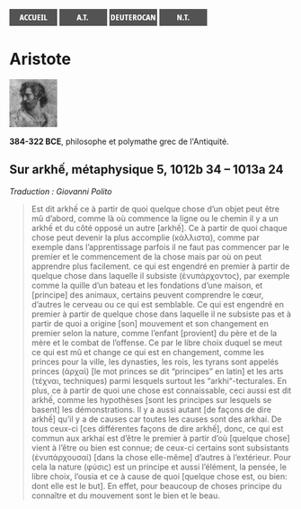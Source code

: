 [<img src="/images/accueil.png">](/)
[<img src="/images/ancientestament.png">](/pages/ancientestament.html)
[<img src="/images/deuterocanoniques.png">](/pages/deuterocanoniques.html)
[<img src="/images/nouveautestament.png">](/pages/nouveautestament.html)

# Aristote

[<img src="/images/aristote.png">](https://fr.wikipedia.org/wiki/Aristote)

**384-322 BCE**, philosophe et polymathe grec de l'Antiquité.


## Sur arkhế, métaphysique 5, 1012b 34 – 1013a 24 <a name="arkhe"></a>
*Traduction : Giovanni Polito*

>Est dit arkhế ce à partir de quoi quelque chose d’un objet peut être mû d’abord, comme là où commence la ligne ou le chemin il y a un arkhế et du côté opposé un autre [arkhế]. Ce à partir de quoi chaque chose peut devenir la plus accomplie (κάλλιστα), comme par exemple dans l’apprentissage parfois il ne faut pas commencer par le premier et le commencement de la chose mais par où on peut apprendre plus facilement. ce qui est engendré en premier à partir de quelque chose dans laquelle il subsiste (ἐνυπάρχοντος), par exemple comme la quille d’un bateau et les fondations d’une maison, et [principe] des animaux, certains peuvent comprendre le cœur, d’autres le cerveau ou ce qui est semblable. Ce qui est engendré en premier à partir de quelque chose dans laquelle il ne subsiste pas et à partir de quoi a origine [son] mouvement et son changement en premier selon la nature, comme l’enfant [provient] du père et de la mère et le combat de l’offense. Ce par le libre choix duquel se meut ce qui est mû et change ce qui est en changement, comme les princes pour la ville, les dynasties, les rois, les tyrans sont appelés princes (ἀρχαὶ) [le mot princes se dit “principes” en latin] et les arts (τέχναι, techniques) parmi lesquels surtout les “arkhi“-tecturales. En plus, ce à partir de quoi une chose est connaissable, ceci aussi est dit arkhế, comme les hypothèses [sont les principes sur lesquels se basent] les démonstrations. Il y a aussi autant [de façons de dire arkhế] qu’il y a de causes car toutes les causes sont des arkhaí. De tous ceux-ci [ces différentes façons de dire arkhế], donc, ce qui est commun aux arkhaí est d’être le premier à partir d’où [quelque chose] vient à l’être ou bien est connue; de ceux-ci certains sont subsistants (ἐνυπάρχουσαί) [dans la chose elle-même] d’autres à l’extérieur. Pour cela la nature (φύσις) est un principe et aussi l’élément, la pensée, le libre choix, l’ousia et ce à cause de quoi [quelque chose est, ou bien: dont elle est le but]. En effet, pour beaucoup de choses principe du connaître et du mouvement sont le bien et le beau.
